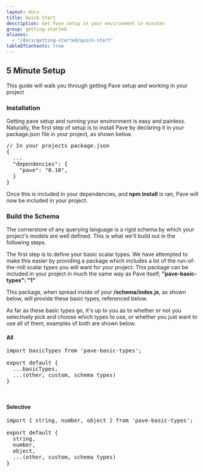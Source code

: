 ```yaml
---
layout: docs
title: Quick Start
description: Get Pave setup in your environment in minutes
group: getting-started
aliases:
  - "/docs/getting-started/quick-start"
tableOfContents: true
---
```


## 5 Minute Setup

This guide will walk you through getting Pave setup and working in your project

### Installation

Getting pave setup and running your environment is easy and painless. Naturally, the first step of setup is to install Pave by declaring it in your package.json file in your project, as shown below.

<div class="rounded border-2 border-gray-200 bg-gray-100 p-3">
<pre>
<span class='text-green-500'>// In your projects package.json</span>
{
  ...
  "dependencies": {
    "pave": "0.10",
  }
}</pre>
</div>

Once this is included in your dependencies, and <strong class="py-1 px-2 bg-gray-100 rounded">npm install</strong> is ran, Pave will now be included in your project.

### Build the Schema

The cornerstore of any querying language is a rigid schema by which your project's models are well defined. This is what we'll build out in the following steps.

The first step is to define your basic scalar types. We have attempted to make this easier by providing a package which includes a lot of the run-of-the-mill scalar types you will want for your project. This package can be included in your project in much the same way as Pave itself; <strong class="py-1 px-2 bg-gray-100 rounded">"pave-basic-types": "1"</strong>

This package, when spread inside of your **/schema/index.js**, as shown below, will provide these basic types, referenced below.

As far as these basic types go, it's up to you as to whether or not you selectively pick and choose which types to use, or whether you just want to use all of them, examples of both are shown below.

#### All

<div class="rounded border-2 border-gray-200 bg-gray-100 p-3">
<pre>
import basicTypes from 'pave-basic-types';<br/>
export default {
  ...basicTypes,
  ...(other, custom, schema types)
}</pre>
</div>
<br/>

#### Selective

<div class="rounded border-2 border-gray-200 bg-gray-100 p-3">
<pre>
import { string, number, object } from 'pave-basic-types';<br/>
export default {
  string,
  number,
  object,
  ...(other, custom, schema types)
}</pre>
</div>


